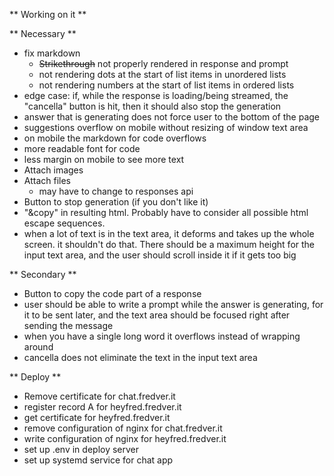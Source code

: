 ** Working on it **

** Necessary **

- fix markdown
    - ~~Strikethrough~~ not properly rendered in response and prompt
    - not rendering dots at the start of list items in unordered lists
    - not rendering numbers at the start of list items in ordered lists
- edge case: if, while the response is loading/being streamed, the "cancella" button is hit, then it should also stop the generation
- answer that is generating does not force user to the bottom of the page
- suggestions overflow on mobile without resizing of window text area
- on mobile the markdown for code overflows
- more readable font for code
- less margin on mobile to see more text
- Attach images
- Attach files
    - may have to change to responses api
- Button to stop generation (if you don't like it)
- "&copy" in resulting html. Probably have to consider all possible html escape sequences.
- when a lot of text is in the text area, it deforms and takes up the whole screen. it shouldn't do that. There should be a maximum height for the input text area, and the user should scroll inside it if it gets too big

** Secondary **


- Button to copy the code part of a response
- user should be able to write a prompt while the answer is generating, for it to be sent later, and the text area should be focused right after sending the message
- when you have a single long word it overflows instead of wrapping around
- cancella does not eliminate the text in the input text area

** Deploy **
- Remove certificate for chat.fredver.it
- register record A for heyfred.fredver.it
- get certificate for heyfred.fredver.it
- remove configuration of nginx for chat.fredver.it
- write configuration of nginx for heyfred.fredver.it
- set up .env in deploy server
- set up systemd service for chat app